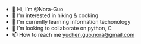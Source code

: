 - 👋 Hi, I’m @Nora-Guo
- 👀 I’m interested in hiking & cooking
- 🌱 I’m currently learning information techonology
- 💞️ I’m looking to collaborate on python, C
- 📫 How to reach me yuchen.guo.nora@gmail.com

<!---
Nora-Guo/Nora-Guo is a ✨ special ✨ repository because its `README.md` (this file) appears on your GitHub profile.
You can click the Preview link to take a look at your changes.
--->
